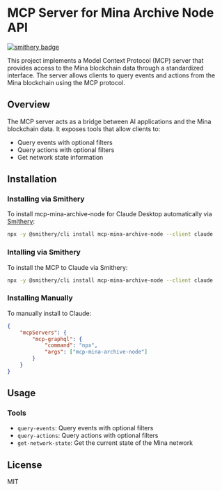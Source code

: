 # MCP Server for Mina Archive Node API

[![smithery badge](https://smithery.ai/badge/mcp-mina-archive-node)](https://smithery.ai/server/mcp-mina-archive-node)

This project implements a Model Context Protocol (MCP) server that provides access to the Mina blockchain data through a standardized interface. The server allows clients to query events and actions from the Mina blockchain using the MCP protocol.

## Overview

The MCP server acts as a bridge between AI applications and the Mina blockchain data. It exposes tools that allow clients to:

- Query events with optional filters
- Query actions with optional filters
- Get network state information

## Installation

### Installing via Smithery

To install mcp-mina-archive-node for Claude Desktop automatically via [Smithery](https://smithery.ai/server/mcp-mina-archive-node):

```bash
npx -y @smithery/cli install mcp-mina-archive-node --client claude
```

### Intalling via Smithery
To install the MCP to Claude via Smithery:

```bash
npx -y @smithery/cli install mcp-mina-archive-node --client claude
```

### Installing Manually
To manually install to Claude:

```json
{
    "mcpServers": {
        "mcp-graphql": {
            "command": "npx",
            "args": ["mcp-mina-archive-node"]
        }
    }
}
```

## Usage

### Tools

- `query-events`: Query events with optional filters
- `query-actions`: Query actions with optional filters
- `get-network-state`: Get the current state of the Mina network

## License

MIT
